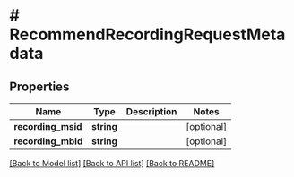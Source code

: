 # # RecommendRecordingRequestMetadata

## Properties

Name | Type | Description | Notes
------------ | ------------- | ------------- | -------------
**recording_msid** | **string** |  | [optional]
**recording_mbid** | **string** |  | [optional]

[[Back to Model list]](../../README.md#models) [[Back to API list]](../../README.md#endpoints) [[Back to README]](../../README.md)
